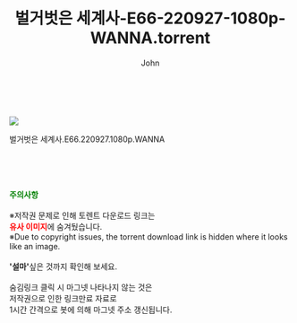 ﻿---
layout: post
title:  "    벌거벗은 세계사-E66-220927-1080p-WANNA.torrent"
author: John
categories: [ TV ]
tags: [  ]
image: https://torrentrj55.com/uploadfile/full/c0cca8ea96a14d63f765a013e54e64a6c5900c16.jpg 
description: "    벌거벗은 세계사-E66-220927-1080p-WANNA torrent 정보 공유"
toc: true
toc_sticky: true
---

<br>
<p><img src="https://torrentrj55.com/uploadfile/full/c0cca8ea96a14d63f765a013e54e64a6c5900c16.jpg"/></p>
 벌거벗은 세계사.E66.220927.1080p.WANNA  
    
<br><br><br>
<p data-ke-size="size16"><b><span style="color: green;">주의사항</span></b><br /><br />※저작권 문제로 인해 토렌트 다운로드 링크는<br /><b><span style="color: red;">유사 이미지</span></b>에 숨겨뒀습니다.<br />※Due to copyright issues, the torrent download link is hidden where it looks like an image.<br /><br /><b>'설마'</b>싶은 것까지 확인해 보세요.<br /><br />숨김링크 클릭 시 마그넷 나타나지 않는 것은<br />저작권으로 인한 링크만료 자료로<br />1시간 간격으로 봇에 의해 마그넷 주소 갱신됩니다.</p>
